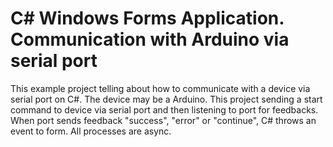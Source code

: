 # C# Windows Forms Application. Communication with Arduino via serial port

This example project telling about how to communicate with a device via serial port on C#.
 The device may be a Arduino.
 This project sending a start command to device via serial port and then listening to port for feedbacks. 
 When port sends feedback "success", "error" or "continue", C# throws an event to form.
 All processes are async.

